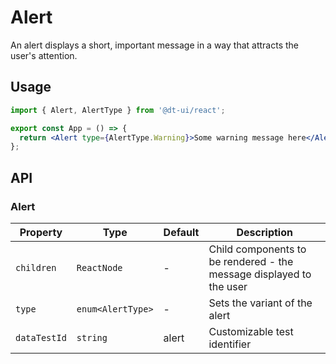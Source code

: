 # Alert

An alert displays a short, important message in a way that attracts the user's attention.

## Usage

```jsx
import { Alert, AlertType } from '@dt-ui/react';

export const App = () => {
  return <Alert type={AlertType.Warning}>Some warning message here</Alert>;
};
```

## API

### Alert

| Property     | Type              | Default | Description                                                         |
| ------------ | ----------------- | ------- | ------------------------------------------------------------------- |
| `children`   | `ReactNode`       | -       | Child components to be rendered - the message displayed to the user |
| `type`       | `enum<AlertType>` | -       | Sets the variant of the alert                                       |
| `dataTestId` | `string`          | alert   | Customizable test identifier                                        |
